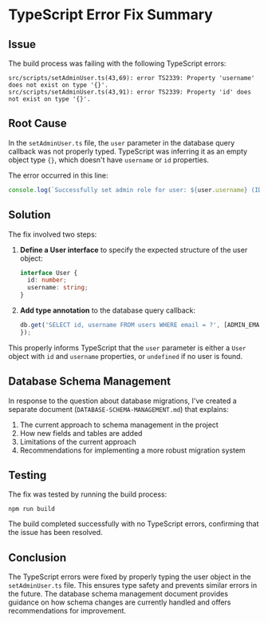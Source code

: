 # TypeScript Error Fix Summary

## Issue

The build process was failing with the following TypeScript errors:

```
src/scripts/setAdminUser.ts(43,69): error TS2339: Property 'username' does not exist on type '{}'.
src/scripts/setAdminUser.ts(43,91): error TS2339: Property 'id' does not exist on type '{}'.
```

## Root Cause

In the `setAdminUser.ts` file, the `user` parameter in the database query callback was not properly typed. TypeScript was inferring it as an empty object type `{}`, which doesn't have `username` or `id` properties.

The error occurred in this line:
```typescript
console.log(`Successfully set admin role for user: ${user.username} (ID: ${user.id})`);
```

## Solution

The fix involved two steps:

1. **Define a User interface** to specify the expected structure of the user object:
   ```typescript
   interface User {
     id: number;
     username: string;
   }
   ```

2. **Add type annotation** to the database query callback:
   ```typescript
   db.get('SELECT id, username FROM users WHERE email = ?', [ADMIN_EMAIL], (err, user: User | undefined) => {
   });
   ```

This properly informs TypeScript that the `user` parameter is either a `User` object with `id` and `username` properties, or `undefined` if no user is found.

## Database Schema Management

In response to the question about database migrations, I've created a separate document (`DATABASE-SCHEMA-MANAGEMENT.md`) that explains:

1. The current approach to schema management in the project
2. How new fields and tables are added
3. Limitations of the current approach
4. Recommendations for implementing a more robust migration system

## Testing

The fix was tested by running the build process:
```
npm run build
```

The build completed successfully with no TypeScript errors, confirming that the issue has been resolved.

## Conclusion

The TypeScript errors were fixed by properly typing the user object in the `setAdminUser.ts` file. This ensures type safety and prevents similar errors in the future. The database schema management document provides guidance on how schema changes are currently handled and offers recommendations for improvement.